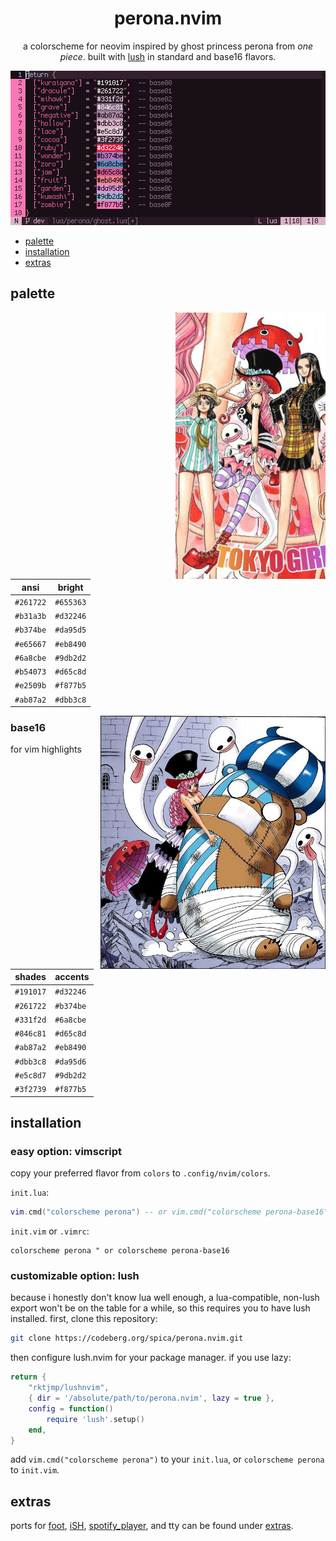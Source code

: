 <div align="center">

# perona.nvim

a colorscheme for neovim inspired by ghost princess perona from *one piece*. built with [lush](https://github.com/rktjmp/lush.nvim/) in standard and base16 flavors.

<img src="assets/grim.png" alt="perona">

</div>

+ <a href="#palette">palette</a>
+ <a href="#installation">installation</a>
+ <a href="extras">extras</a>

<a name="palette"></a>
## palette

<img src="assets/921-crop.jpeg" align="right" width="240px" alt="chapter 921">

| ansi      | bright    |
| --------- | --------- |
| `#261722` | `#655363` |
| `#b31a3b` | `#d32246` |
| `#b374be` | `#da95d5` |
| `#e65667` | `#eb8490` |
| `#6a8cbe` | `#9db2d2` |
| `#b54073` | `#d65c8d` |
| `#e2509b` | `#f877b5` |
| `#ab87a2` | `#dbb3c8` |

<img src="assets/658-crop.jpeg" align="right" width="360px" alt="chapter 658">

### base16

for vim highlights

| shades    | accents   |
| --------- | --------- |
| `#191017` | `#d32246` |
| `#261722` | `#b374be` |
| `#331f2d` | `#6a8cbe` |
| `#846c81` | `#d65c8d` |
| `#ab87a2` | `#eb8490` |
| `#dbb3c8` | `#da95d6` |
| `#e5c8d7` | `#9db2d2` |
| `#3f2739` | `#f877b5` |

<a name="installation"></a>
## installation

### easy option: vimscript

copy your preferred flavor from `colors` to `.config/nvim/colors`.

`init.lua`:

```lua
vim.cmd("colorscheme perona") -- or vim.cmd("colorscheme perona-base16")
```

`init.vim` or `.vimrc`:

```vimscript
colorscheme perona " or colorscheme perona-base16
```

### customizable option: lush
because i honestly don't know lua well enough, a lua-compatible, non-lush export won't be on the table for a while, so this requires you to have lush installed. first, clone this repository:

```bash
git clone https://codeberg.org/spica/perona.nvim.git
```

then configure lush.nvim for your package manager. if you use lazy:

```lua
return {
    "rktjmp/lushnvim",
    { dir = '/absolute/path/to/perona.nvim', lazy = true },
    config = function()
        require 'lush'.setup()
    end,
}
```

add `vim.cmd("colorscheme perona")` to your `init.lua`, or `colorscheme perona` to `init.vim`.

<a name="extras"></a>
## extras

ports for [foot](https://codeberg.org/dnkl/foot), [iSH](https://github.com/ish-app/ish), [spotify_player](https://github.com/aome510/spotify-player), and tty can be found under <a href="https://codeberg.org/spica/perona.nvim/src/branch/dev/extras">extras</a>.
